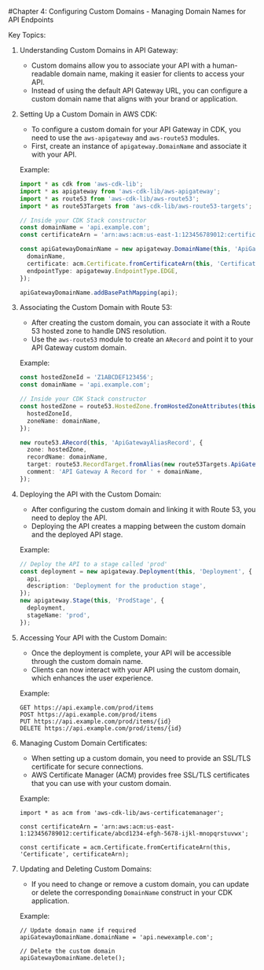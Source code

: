 #Chapter 4: Configuring Custom Domains - Managing Domain Names for API Endpoints

Key Topics:

1. Understanding Custom Domains in API Gateway:
   - Custom domains allow you to associate your API with a human-readable domain name, making it easier for clients to access your API.
   - Instead of using the default API Gateway URL, you can configure a custom domain name that aligns with your brand or application.

2. Setting Up a Custom Domain in AWS CDK:
   - To configure a custom domain for your API Gateway in CDK, you need to use the `aws-apigateway` and `aws-route53` modules.
   - First, create an instance of `apigateway.DomainName` and associate it with your API.

   Example:
   ```typescript
   import * as cdk from 'aws-cdk-lib';
   import * as apigateway from 'aws-cdk-lib/aws-apigateway';
   import * as route53 from 'aws-cdk-lib/aws-route53';
   import * as route53Targets from 'aws-cdk-lib/aws-route53-targets';

   // Inside your CDK Stack constructor
   const domainName = 'api.example.com';
   const certificateArn = 'arn:aws:acm:us-east-1:123456789012:certificate/abcd1234-efgh-5678-ijkl-mnopqrstuvwx';
   
   const apiGatewayDomainName = new apigateway.DomainName(this, 'ApiGatewayDomainName', {
     domainName,
     certificate: acm.Certificate.fromCertificateArn(this, 'Certificate', certificateArn),
     endpointType: apigateway.EndpointType.EDGE,
   });

   apiGatewayDomainName.addBasePathMapping(api);
   ```

3. Associating the Custom Domain with Route 53:
   - After creating the custom domain, you can associate it with a Route 53 hosted zone to handle DNS resolution.
   - Use the `aws-route53` module to create an `ARecord` and point it to your API Gateway custom domain.

   Example:
   ```typescript
   const hostedZoneId = 'Z1ABCDEF123456';
   const domainName = 'api.example.com';

   // Inside your CDK Stack constructor
   const hostedZone = route53.HostedZone.fromHostedZoneAttributes(this, 'HostedZone', {
     hostedZoneId,
     zoneName: domainName,
   });

   new route53.ARecord(this, 'ApiGatewayAliasRecord', {
     zone: hostedZone,
     recordName: domainName,
     target: route53.RecordTarget.fromAlias(new route53Targets.ApiGatewayDomain(apiGatewayDomainName)),
     comment: 'API Gateway A Record for ' + domainName,
   });
   ```

4. Deploying the API with the Custom Domain:
   - After configuring the custom domain and linking it with Route 53, you need to deploy the API.
   - Deploying the API creates a mapping between the custom domain and the deployed API stage.

   Example:
   ```typescript
   // Deploy the API to a stage called 'prod'
   const deployment = new apigateway.Deployment(this, 'Deployment', {
     api,
     description: 'Deployment for the production stage',
   });
   new apigateway.Stage(this, 'ProdStage', {
     deployment,
     stageName: 'prod',
   });
   ```

5. Accessing Your API with the Custom Domain:
   - Once the deployment is complete, your API will be accessible through the custom domain name.
   - Clients can now interact with your API using the custom domain, which enhances the user experience.

   Example:
   ```
   GET https://api.example.com/prod/items
   POST https://api.example.com/prod/items
   PUT https://api.example.com/prod/items/{id}
   DELETE https://api.example.com/prod/items/{id}
   ```

6. Managing Custom Domain Certificates:
   - When setting up a custom domain, you need to provide an SSL/TLS certificate for secure connections.
   - AWS Certificate Manager (ACM) provides free SSL/TLS certificates that you can use with your custom domain.

   Example:
   ```
   import * as acm from 'aws-cdk-lib/aws-certificatemanager';

   const certificateArn = 'arn:aws:acm:us-east-1:123456789012:certificate/abcd1234-efgh-5678-ijkl-mnopqrstuvwx';

   const certificate = acm.Certificate.fromCertificateArn(this, 'Certificate', certificateArn);
   ```

7. Updating and Deleting Custom Domains:
   - If you need to change or remove a custom domain, you can update or delete the corresponding `DomainName` construct in your CDK application.

   Example:
   ```
   // Update domain name if required
   apiGatewayDomainName.domainName = 'api.newexample.com';

   // Delete the custom domain
   apiGatewayDomainName.delete();
   ```